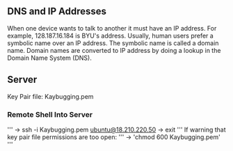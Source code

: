 ## DNS and IP Addresses
When one device wants to talk to another it must have an IP address. For example, 128.187.16.184 is BYU's address. Usually, human users prefer a symbolic name over an IP address. The symbolic name is called a domain name. Domain names are converted to IP address by doing a lookup in the Domain Name System (DNS).
## Server
Key Pair file: Kaybugging.pem
### Remote Shell Into Server
'''
-> ssh -i Kaybugging.pem ubuntu@18.210.220.50
-> exit
'''
If warning that key pair file permissions are too open:
'''
-> 'chmod 600 Kaybugging.pem'
'''
